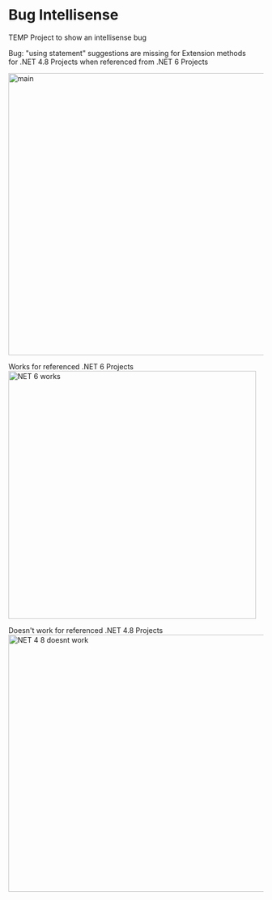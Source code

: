 # Bug Intellisense
TEMP Project to show an intellisense bug

Bug: "using statement" suggestions are missing for Extension methods  
for .NET 4.8 Projects when referenced from .NET 6 Projects


<img width="556" alt="main" src="https://user-images.githubusercontent.com/44985274/154858015-f0ea7fdd-9e9b-4194-829b-836845a833e6.png">

Works for referenced .NET 6 Projects  
<img width="489" alt="NET 6 works" src="https://user-images.githubusercontent.com/44985274/154858030-78c3233c-603b-498a-9b22-a56d678e1801.png">

Doesn't work for referenced .NET 4.8 Projects  
<img width="507" alt="NET 4 8 doesnt work" src="https://user-images.githubusercontent.com/44985274/154858034-1a728138-6038-46a7-a906-25da689b68ea.png">

